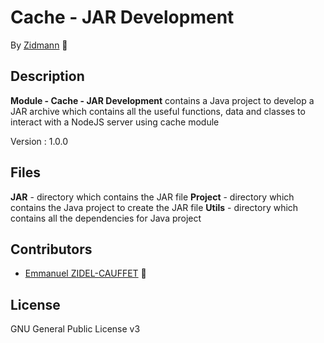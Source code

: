 # Cache - JAR Development

By [Zidmann](mailto:emmanuel.zidel@gmail.com) :bow: 

## Description

**Module - Cache - JAR Development** contains a Java project to develop a JAR archive which contains all the useful functions, data and classes to interact with a NodeJS server using cache module

Version : 1.0.0

## Files

**JAR** - directory which contains the JAR file
**Project** - directory which contains the Java project to create the JAR file
**Utils** - directory which contains all the dependencies for Java project

## Contributors

* [Emmanuel ZIDEL-CAUFFET](mailto:emmanuel.zidel@gmail.com) :bow: 

## License

GNU General Public License v3
